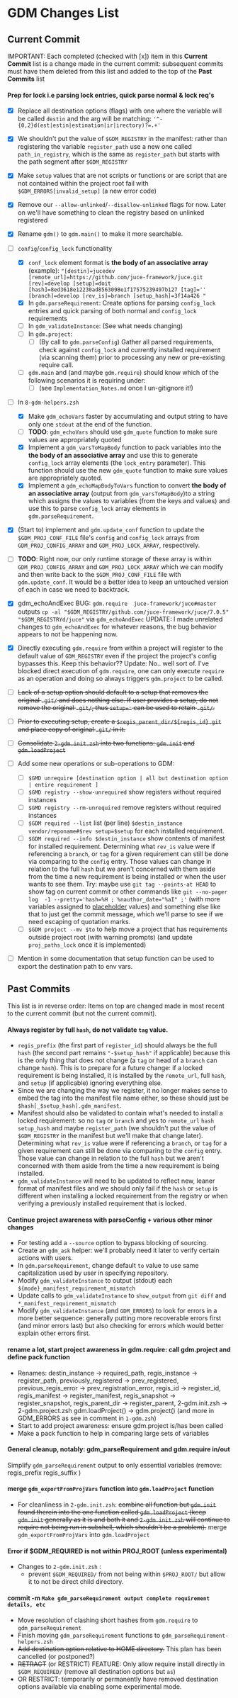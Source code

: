 # GDM Changes List

## Current Commit

IMPORTANT: Each completed (checked with [x]) item in this **Current Commit** list is a change made in the current commit: subsequent commits must have them deleted from this list and added to the top of the **Past Commits** list

#### Prep for lock i.e  parsing lock entries, quick parse normal & lock req's

- [x] Replace all destination options (flags) with one where the variable will be called `destin` and the arg will be matching: `'^-{0,2}d(est|estin|estination|ir|irectory)?=.+'`
- [x] We shouldn't put the value of `$GDM_REGISTRY` in the manifest: rather than registering the variable `register_path` use a new one called `path_in_registry`, which is the same as `register_path` but starts with the path segment after `$GDM_REGISTRY` 
- [x] Make `setup` values that are not scripts or functions or are script that are not contained within the project root fail with `$GDM_ERRORS[invalid_setup]` (a new error code)
- [x] Remove our `--allow-unlinked`/`--disallow-unlinked` flags for now. Later on we'll have something to clean the registry based on unlinked registered
- [x] Rename `gdm()` to `gdm.main()` to make it more searchable.
- [ ] `config`/`config_lock` functionality
  - [x] `conf_lock` element format is **the body of an associative array** (example): `"[destin]=jucedev [remote_url]=https://github.com/juce-framework/juce.git [rev]=develop [setup]=doit [hash]=8ed3618e12230ad8563098e1f17575239497b127 [tag]='' [branch]=develop [rev_is]=branch [setup_hash]=3f14a426 "`
  - [x] In `gdm.parseRequirement`: Create options for parsing  `config_lock` entries and quick parsing of both normal and `config_lock`  requirements
  - [ ] In `gdm_validateInstance`: (See what needs changing)
  - [ ] In `gdm.project`:
    - [ ] (By call to `gdm.parseConfig`) Gather all parsed requirements, check against `config_lock` and currently installed requirement (via scanning them) prior to processing any new or pre-existing require call.
  - [ ] `gdm.main` and (and maybe `gdm.require`)  should know which of the following scenarios it is requiring under:
    - [ ] (see `Implementation_Notes.md` once I un-gitignore it!)
- [ ] In `8-gdm-helpers.zsh`
  - [x] Make `gdm_echoVars` faster by accumulating and output string to have only one `stdout` at the end of the function. 
  - [ ] **TODO**:  `gdm_echoVars` should use `gdm_quote` function to make sure values are appropriately quoted
  - [x] Implement a `gdm_varsToMapBody` function to pack variables into the **the body of an associative array** and use this to generate `config_lock` array elements (the `lock_entry` parameter). This function should use the new `gdm_quote` function to make sure values are appropriately quoted.
  - [x] Implement a `gdm_echoMapBodyToVars` function to convert **the body of an associative array** (output from  `gdm_varsToMapBody`)to  a string which assigns the values to variables (from the keys and values) and use this to parse `config_lock` array elements in `gdm.parseRequirement`. 

- [x] (Start to) implement and `gdm.update_conf` function to update the `$GDM_PROJ_CONF_FILE` file's `config` and `config_lock` arrays from `GDM_PROJ_CONFIG_ARRAY` and `GDM_PROJ_LOCK_ARRAY`, respectively. 
- [ ] **TODO**: Right now, our only runtime storage of these array is within `GDM_PROJ_CONFIG_ARRAY` and `GDM_PROJ_LOCK_ARRAY` which we can modify and then write back to the `$GDM_PROJ_CONF_FILE`  file with `gdm.update_conf`. It would be a better idea to keep an untouched version of each in case we need to backtrack. 
- [x] gdm_echoAndExec BUG: `gdm.require  juce-framework/juce#master`  outputs `cp -al "$GDM_REGISTRY/github.com/juce-framework/juce/7.0.5" "$GDM_REGISTRYd/juce"` via `gdm_echoAndExec` UPDATE: I made unrelated changes to  `gdm_echoAndExec` for whatever reasons, the bug behavior appears to not be happening now.  
- [x] Directly executing `gdm.require` from within a project will register to the default value of `GDM_REGISTRY` even if the project the project's config bypasses this. Keep this behavior?? Update: No.. well sort of. I've blocked direct execution of `gdm.require`, one can only execute `require` as an operation and doing so always triggers `gdm.project` to be called.
- [ ] ~~Lack of a setup option should default to a setup that removes the original `.git/` and does nothing else. If user provides a setup, do not remove the original `.git/`, thus `setup=:` can be used to retain `.git/`.~~
- [ ] ~~Prior to executing setup, create a `$regis_parent_dir/${regis_id}.git` and place copy of original `.git/` in it.~~
- [ ] ~~Consolidate  `2-gdm.init.zsh`   into two functions: `gdm.init` and `gdm.loadProject`~~
- [ ] Add some new operations or sub-operations to GDM:
  - [ ] `$GMD unrequire [destination option | all but destination option | entire requirement ]`
  - [ ] `$GMD registry --show-unrequired`  show registers without required instances
  - [ ] `$GMD registry --rm-unrequired`   remove registers without required instances
  - [ ] `$GDM required --list` list (per line) `$destin_instance vendor/reponame#$rev setup=$setup` for each installed requirement. 
  - [ ] `$GDM required --info $destin_instance` show contents of manifest for installed requirement. Determining what `rev_is` value were if referencing a  `branch`, or `tag` for a given requirement can still be done via comparing to the `config` entry.  Those values can change in relation to the full `hash` but we aren't concerned with them aside from the time a new requirement is being installed or when the user wants to see them. Try: maybe use `git tag --points-at HEAD` to show tag on current commit or other commands like `git --no-pager log  -1 --pretty='hash=%H ; %nauthor_date="%aI" ;'` (with  more variables assigned to [placeholder](https://git-scm.com/docs/git-log#_pretty_formats) values) and something else like that to just get the commit message, which we'll parse to see if we need escaping of quotation marks.
  - [ ] `$GDM project --mv $to` to help move a project that has requirements outside project root (with warning prompts) (and update `proj_paths_lock` once it is implemented)
- [ ] Mention in some documentation that setup function can be used to export the destination path to env vars. 


## Past Commits

This list is in reverse order: Items on top are changed made in most recent to the current commit (but not the current commit).

#### Always register by full `hash`, do not validate `tag` value.

* `regis_prefix` (the first part of `register_id`) should always be the full `hash` (the second part remains `"-$setup_hash"` if applicable) because this is the only thing that does not change (a `tag` or head of a `branch` can change `hash`). This is to prepare for a future change: if a locked requirement is being installed, it is installed by the `remote_url`, full `hash`, and `setup` (if applicable) ignoring everything else.
* Since we are changing the way we register, it no longer makes sense to embed the tag into the manifest file name either, so these should just be `$hash[_$setup_hash].gdm_manifest`. 
* Manifest should also be validated to contain what's needed to install a locked requirement: so no `tag` or `branch` and yes to `remote_url` `hash` `setup_hash` and maybe `register_path` (we shouldn't put the value of `$GDM_REGISTRY` in the manifest but we'll make that change later). Determining what `rev_is` value were if referencing a  `branch`, or `tag` for a given requirement can still be done via comparing to the `config` entry.  Those value can change in relation to the full `hash` but we aren't concerned with them aside from the time a new requirement is being installed. 
* `gdm_validateInstance` will need to be updated to reflect new, leaner format of manifest files and we should only fail if the `hash` or `setup` is different when installing a locked requirement from the registry or when verifying a previously installed requirement that is locked. 

#### Continue project awareness with parseConfig + various other minor changes

* For testing add a `--source` option to bypass blocking of sourcing.
* Create an `gdm_ask` helper: we'll probably need it later to verify certain actions with users.
* In `gdm.parseRequirement`, change default `to` value to use same capitalization used by user in specifying repository.
* Modify `gdm_validateInstance` to output (stdout) each `${mode}_manifest_requirement_mismatch` 
* Update calls to  `gdm_validateInstance`  to `show_output` from `git diff` and `*_manifest_requirement_mismatch`
* Modify `gdm_validateInstance`  (and `GDM_ERRORS`) to  look for errors in a more better sequence: generally putting more recoverable errors first (and minor errors last) but also checking for errors which would better explain other errors first.

#### rename a lot, start project awareness in gdm.require: call gdm.project and define pack function

* Renames: destin_instance -> required_path, regis_instance -> register_path, previously_registered -> prev_registered, previous_regis_error -> prev_registration_error, regis_id -> register_id, regis_manifest -> register_manifest, regis_snapshot -> register_snapshot, regis_parent_dir -> register_parent, 2-gdm.init.zsh -> 2-gdm.project.zsh gdm.loadProject() ->  gdm.project()  (and more in GDM_ERRORS as see in comment in `1-gdm.zsh`)
* Start to add project awareness: ensure gdm.project is/has been called 
* Make a pack function to help in comparing large sets of variables

#### General cleanup, notably: gdm_parseRequirement and gdm.require in/out

Simplify `gdm_parseRequirement` output to only essential variables (remove: regis_prefix regis_suffix )

#### merge `gdm_exportFromProjVars` function into `gdm.loadProject` function

* For cleanliness in `2-gdm.init.zsh`: ~~combine all function but `gdm.init` found therein into the one function called `gdm.loadProject` (keep `gdm.init` generally as it is and both it and `2-gdm.init.zsh` will continue to require not being run in subshell, which shouldn't be a problem).~~ merge `gdm_exportFromProjVars` into `gdm.loadProject` 

#### Error if \$GDM_REQUIRED is not within PROJ_ROOT (unless experimental)

* Changes to  `2-gdm.init.zsh` :
  * prevent `$GDM_REQUIRED/` from not being within `$PROJ_ROOT/` but allow it to not be direct child directory.

#### commit -m `Make gdm_parseRequirement output complete requirement details, etc`

- Move resolution of clashing short hashes from `gdm.require` to  `gdm_parseRequirement` 
- Finish moving `gdm_parseRequirement` functions to `gdm_parseRequirement-helpers.zsh`
- ~~Add destination option relative to HOME directory.~~ This plan has been cancelled (or postponed?)
- ~~RETRACT~~ (or RESTRICT) FEATURE: Only allow require install directly in `$GDM_REQUIRED/` (remove all destination options but `as`)
- OR RESTRICT: temporarily or permanently have removed destination options available via enabling some experimental mode.
